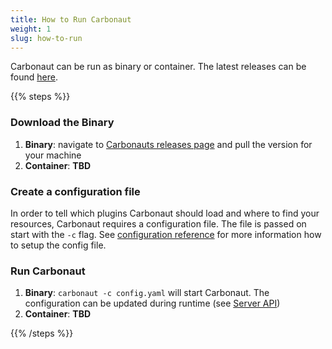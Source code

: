 ```yaml
---
title: How to Run Carbonaut
weight: 1
slug: how-to-run
---
```


Carbonaut can be run as binary or container. The latest releases can be found [here](https://github.com/leonardpahlke/carbonaut/releases).


{{% steps %}}

### Download the Binary

1. **Binary**: navigate to [Carbonauts releases page](https://github.com/leonardpahlke/carbonaut/releases) and pull the version for your machine
2. **Container**: **TBD**

### Create a configuration file

In order to tell which plugins Carbonaut should load and where to find your resources, Carbonaut requires a configuration file. The file is passed on start with the `-c` flag. See [configuration reference](/docs/reference/configuration/) for more information how to setup the config file.

### Run Carbonaut

1. **Binary**: `carbonaut -c config.yaml` will start Carbonaut. The configuration can be updated during runtime (see [Server API](/docs/reference/server-api/))
2. **Container**: **TBD**

{{% /steps %}}
